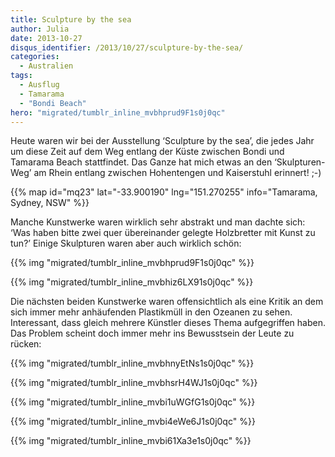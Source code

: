 ```yaml
---
title: Sculpture by the sea
author: Julia
date: 2013-10-27
disqus_identifier: /2013/10/27/sculpture-by-the-sea/
categories:
  - Australien
tags:
  - Ausflug
  - Tamarama
  - "Bondi Beach"
hero: "migrated/tumblr_inline_mvbhprud9F1s0j0qc"
---
```

Heute waren wir bei der Ausstellung ‘Sculpture by the sea’, die jedes Jahr um diese Zeit auf dem Weg entlang der Küste zwischen Bondi und Tamarama
Beach stattfindet. <!--more--> Das Ganze hat mich etwas an den ‘Skulpturen-Weg’ am Rhein entlang zwischen Hohentengen und Kaiserstuhl erinnert! ;-)

{{% map id="mq23" lat="-33.900190" lng="151.270255" info="Tamarama, Sydney, NSW" %}}

Manche Kunstwerke waren wirklich sehr abstrakt und man dachte sich: ‘Was haben bitte zwei quer übereinander gelegte Holzbretter mit Kunst zu tun?’
 Einige Skulpturen waren aber auch wirklich schön:

{{% img "migrated/tumblr_inline_mvbhprud9F1s0j0qc" %}}

{{% img "migrated/tumblr_inline_mvbhiz6LX91s0j0qc" %}}

Die nächsten beiden Kunstwerke waren offensichtlich als eine Kritik an dem sich immer mehr anhäufenden Plastikmüll in den Ozeanen zu sehen. Interessant,
dass gleich mehrere Künstler dieses Thema aufgegriffen haben. Das Problem scheint doch immer mehr ins Bewusstsein der Leute zu rücken:

{{% img "migrated/tumblr_inline_mvbhnyEtNs1s0j0qc" %}}

{{% img "migrated/tumblr_inline_mvbhsrH4WJ1s0j0qc" %}}

{{% img "migrated/tumblr_inline_mvbi1uWGfG1s0j0qc" %}}

{{% img "migrated/tumblr_inline_mvbi4eWe6J1s0j0qc" %}}

{{% img "migrated/tumblr_inline_mvbi61Xa3e1s0j0qc" %}}

